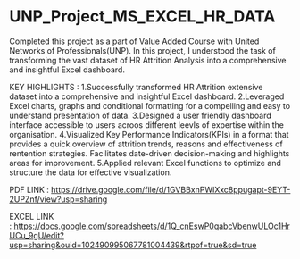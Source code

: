 # UNP_Project_MS_EXCEL_HR_DATA

Completed this project as a part of Value Added Course with United Networks of Professionals(UNP). In this project, I understood the task of transforming the vast dataset of HR Attrition Analysis into a comprehensive and insightful Excel dashboard.


KEY HIGHLIGHTS :
1.Successfully transformed HR Attrition extensive dataset into a comprehensive and insightful Excel dashboard.
2.Leveraged Excel charts, graphs and conditional formatting for a compelling and easy to understand presentation of data.
3.Designed a user friendly dashboard interface accessible to users acroos different leevls of expertise within the organisation.
4.Visualized Key Performance Indicators(KPIs) in a format that provides a quick overview of attrition trends, reasons and effectiveness of rentention strategies. Facilitates date-driven decision-making and highlights areas for improvement.
5.Applied relevant Excel functions to optimize and structure the data for effective visualization.

PDF LINK : https://drive.google.com/file/d/1GVBBxnPWIXxc8ppugapt-9EYT-2UPZnf/view?usp=sharing

EXCEL LINK : https://docs.google.com/spreadsheets/d/1Q_cnEswP0qabcVbenwULOc1HrUCu_9gU/edit?usp=sharing&ouid=102490995067781004439&rtpof=true&sd=true
